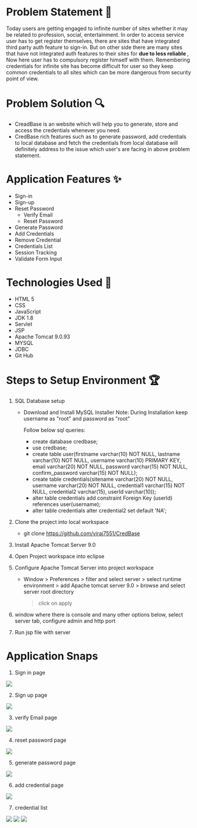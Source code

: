 
# Problem Statement 	&#x1f30b;

Today users are getting engaged to infinite number of sites whether it may be related to profession, social, entertainment.
In order to access service user has to get register themselves, there are sites that have integrated third party auth feature to sign-in.
But on other side there are many sites that have not integrated auth features to their sites for <strong> due to less reliable </strong>, Now here user has to compulsory register himself with them.
Remembering credentials for infinite site has become difficult for user so they keep common credentials to all sites which can be more dangerous from security point of view.

# Problem Solution  &#x1F50D; 
- CreadBase is an website which will help you to generate, store and access the credentials whenever you need.
- CredBase rich features such as to generate password, add credentials to local database and fetch the credentials from local database will definitely address to the issue which user's are facing in above problem statement.

# Application Features &#10024; 

- Sign-in
- Sign-up
- Reset Password
     - Verify Email
     - Reset Password
- Generate Password
- Add Credentials
- Remove Credential
- Credentials List
- Session Tracking
- Validate Form Input

# Technologies Used &#x1F680;
- HTML 5
- CSS
- JavaScript
- JDK 1.8
- Servlet
- JSP
- Apache Tomcat 9.0.93
- MYSQL
- JDBC
- Git Hub


# Steps to Setup Environment 	&#127942;

1. SQL Database setup
   - Download and Install MySQL Installer
     Note: During Installation keep username as "root" and password as "root"

      Follow below sql queries:
      - create database credbase;
      - use credbase;
      - create table user(firstname varchar(10) NOT NULL, lastname varchar(10) NOT NULL, username varchar(10) PRIMARY KEY, email varchar(20) NOT NULL, 
        password varchar(15) NOT NULL, confirm_password varchar(15) NOT NULL);
      - create table credentials(sitename varchar(20) NOT NULL, username varchar(20) NOT NULL, credential1 varchar(15) NOT NULL, credential2 varchar(15),
        userId varchar(10));
      - alter table credentials add constraint Foreign Key (userId) references user(username);
      - alter table credentials alter credential2 set default 'NA';

2. Clone the project into local workspace
     - git clone https://github.com/viraj7551/CredBase
3. Install Apache Tomcat Server 9.0

4. Open Project workspace into eclipse

5. Configure Apache Tomcat Server into project workspace
     - Window > Preferences > filter and select server > select runtime environment > add Apache tomcat server 9.0 > browse and select server root directory
       > click on apply
       
6. window where there is console and many other options below, select server tab, configure admin and http port

7. Run jsp file with server


# Application Snaps

1. Sign in page

<img src="./images/login.png">

2. Sign up page

<img src="./images/register.png">

3. verify Email page

<img src="./images/verifyEmail.png">

4. reset password page

<img src="./images/resetPassword.png">

5. generate password page

<img src="./images/generate password.png">

6. add credential page

<img src="./images/add credential.png">

7. credential list

<img src="./images/credential list1.png">

<img src="./images/credential list2.png">

<img src="./images/credential list3.png">
